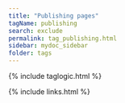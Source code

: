 ```yaml
---
title: "Publishing pages"
tagName: publishing
search: exclude
permalink: tag_publishing.html
sidebar: mydoc_sidebar
folder: tags
---
```

{% include taglogic.html %}

{% include links.html %}
